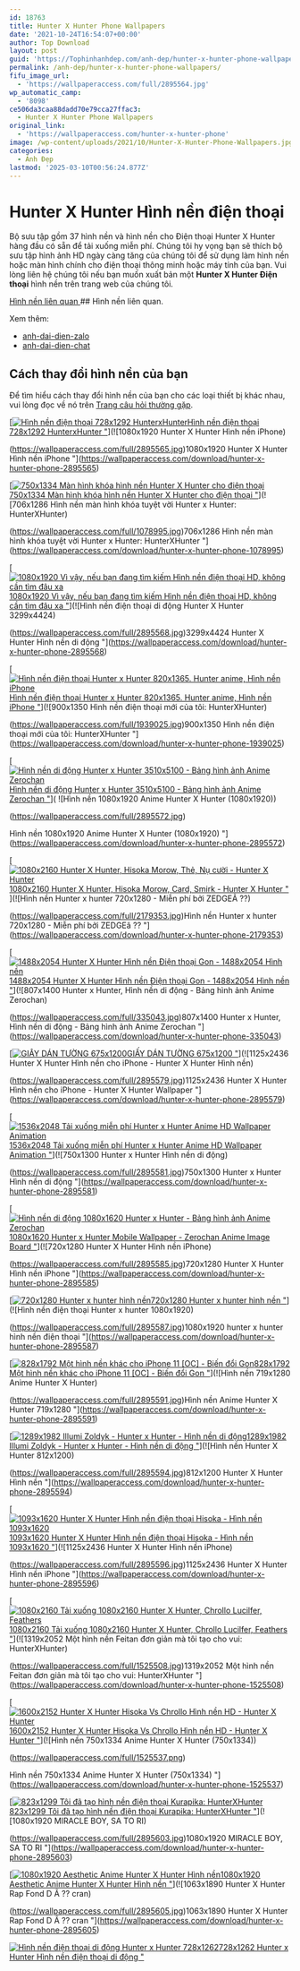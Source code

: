 ```yaml
---
id: 18763
title: Hunter X Hunter Phone Wallpapers
date: '2021-10-24T16:54:07+00:00'
author: Top Download
layout: post
guid: 'https://Tophinhanhdep.com/anh-dep/hunter-x-hunter-phone-wallpapers/'
permalink: /anh-dep/hunter-x-hunter-phone-wallpapers/
fifu_image_url:
  - 'https://wallpaperaccess.com/full/2895564.jpg'
wp_automatic_camp:
  - '8098'
ce506da3caa88dadd70e79cca27ffac3:
  - Hunter X Hunter Phone Wallpapers
original_link:
  - 'https://wallpaperaccess.com/hunter-x-hunter-phone'
image: /wp-content/uploads/2021/10/Hunter-X-Hunter-Phone-Wallpapers.jpg
categories:
  - Ảnh Đẹp
lastmod: '2025-03-10T00:56:24.877Z'
---
```

# Hunter X Hunter Hình nền điện thoại

Bộ sưu tập gồm 37 hình nền và hình nền cho Điện thoại Hunter X Hunter hàng đầu có sẵn để tải xuống miễn phí. Chúng tôi hy vọng bạn sẽ thích bộ sưu tập hình ảnh HD ngày càng tăng của chúng tôi để sử dụng làm hình nền hoặc màn hình chính cho điện thoại thông minh hoặc máy tính của bạn. Vui lòng liên hệ chúng tôi nếu bạn muốn xuất bản một **Hunter X Hunter Điện thoại** hình nền trên trang web của chúng tôi.

[Hình nền liên quan ](#related) ## Hình nền liên quan.

   
 Xem thêm:

   
- [anh-dai-dien-zalo](https://tophinhanhdep.com/anh-avatar/anh-dai-dien-zalo/)
- [anh-dai-dien-chat](https://tophinhanhdep.com/anh-avatar/anh-dai-dien-chat/)

## Cách thay đổi hình nền của bạn

Để tìm hiểu cách thay đổi hình nền của bạn cho các loại thiết bị khác nhau, vui lòng đọc về nó trên [Trang câu hỏi thường gặp](https://tophinhanhdep.com/faq/).

  
[[![Hình nền điện thoại 728x1292 HunterxHunter](https://wallpaperaccess.com/full/2895564.jpg)Hình nền điện thoại 728x1292 HunterxHunter "](https://wallpaperaccess.com/download/hunter-x-hunter-phone-2895564)](![1080x1920 Hunter X Hunter Hình nền iPhone)

(https://wallpaperaccess.com/full/2895565.jpg)1080x1920 Hunter X Hunter Hình nền iPhone "](https://wallpaperaccess.com/download/hunter-x-hunter-phone-2895565)

[[![750x1334 Màn hình khóa hình nền Hunter X Hunter cho điện thoại](https://wallpaperaccess.com/full/2141834.jpg)750x1334 Màn hình khóa hình nền Hunter X Hunter cho điện thoại "](https://wallpaperaccess.com/download/hunter-x-hunter-phone-2141834)](![706x1286 Hình nền màn hình khóa tuyệt vời Hunter x Hunter: HunterXHunter)

(https://wallpaperaccess.com/full/1078995.jpg)706x1286 Hình nền màn hình khóa tuyệt vời Hunter x Hunter: HunterXHunter "](https://wallpaperaccess.com/download/hunter-x-hunter-phone-1078995)

[[![1080x1920 Vì vậy, nếu bạn đang tìm kiếm Hình nền điện thoại HD, không cần tìm đâu xa](https://wallpaperaccess.com/full/2895567.jpg)1080x1920 Vì vậy, nếu bạn đang tìm kiếm Hình nền điện thoại HD, không cần tìm đâu xa "](https://wallpaperaccess.com/download/hunter-x-hunter-phone-2895567)](![Hình nền điện thoại di động Hunter X Hunter 3299x4424)

(https://wallpaperaccess.com/full/2895568.jpg)3299x4424 Hunter X Hunter Hình nền di động "](https://wallpaperaccess.com/download/hunter-x-hunter-phone-2895568)

[[![Hình nền điện thoại Hunter x Hunter 820x1365.  Hunter anime, Hình nền iPhone](https://wallpaperaccess.com/full/1078992.png)Hình nền điện thoại Hunter x Hunter 820x1365. Hunter anime, Hình nền iPhone "](https://wallpaperaccess.com/download/hunter-x-hunter-phone-1078992)](![900x1350 Hình nền điện thoại mới của tôi: HunterXHunter)

(https://wallpaperaccess.com/full/1939025.jpg)900x1350 Hình nền điện thoại mới của tôi: HunterXHunter "](https://wallpaperaccess.com/download/hunter-x-hunter-phone-1939025)

[[![Hình nền di động Hunter x Hunter 3510x5100 - Bảng hình ảnh Anime Zerochan](https://wallpaperaccess.com/full/1525355.jpg)Hình nền di động Hunter x Hunter 3510x5100 - Bảng hình ảnh Anime Zerochan "](https://wallpaperaccess.com/download/hunter-x-hunter-phone-1525355)]( ![Hình nền 1080x1920 Anime Hunter X Hunter (1080x1920))

(https://wallpaperaccess.com/full/2895572.jpg)

Hình nền 1080x1920 Anime Hunter X Hunter (1080x1920) "](https://wallpaperaccess.com/download/hunter-x-hunter-phone-2895572)

[[![1080x2160 Hunter X Hunter, Hisoka Morow, Thẻ, Nụ cười - Hunter X Hunter](https://wallpaperaccess.com/full/2533629.jpg)1080x2160 Hunter X Hunter, Hisoka Morow, Card, Smirk - Hunter X Hunter " ](https://wallpaperaccess.com/download/hunter-x-hunter-phone-2533629)](![Hình nền Hunter x hunter 720x1280 - Miễn phí bởi ZEDGEÃ ??)

(https://wallpaperaccess.com/full/2179353.jpg)Hình nền Hunter x hunter 720x1280 - Miễn phí bởi ZEDGEâ ?? "](https://wallpaperaccess.com/download/hunter-x-hunter-phone-2179353)

[[![1488x2054 Hunter X Hunter Hình nền Điện thoại Gon - 1488x2054 Hình nền](https://wallpaperaccess.com/full/2895575.jpg)1488x2054 Hunter X Hunter Hình nền Điện thoại Gon - 1488x2054 Hình nền "](https://wallpaperaccess.com/download/hunter-x-hunter-phone-2895575)](![807x1400 Hunter x Hunter, Hình nền di động - Bảng hình ảnh Anime Zerochan)

(https://wallpaperaccess.com/full/335043.jpg)807x1400 Hunter x Hunter, Hình nền di động - Bảng hình ảnh Anime Zerochan "](https://wallpaperaccess.com/download/hunter-x-hunter-phone-335043)

[[![GIẤY DÁN TƯỜNG 675x1200](https://wallpaperaccess.com/full/1525534.jpg)GIẤY DÁN TƯỜNG 675x1200 "](https://wallpaperaccess.com/download/hunter-x-hunter-phone-1525534)](![1125x2436 Hunter X Hunter Hình nền cho iPhone - Hunter X Hunter Hình nền)

(https://wallpaperaccess.com/full/2895579.jpg)1125x2436 Hunter X Hunter Hình nền cho iPhone - Hunter X Hunter Wallpaper "](https://wallpaperaccess.com/download/hunter-x-hunter-phone-2895579)

[[![1536x2048 Tải xuống miễn phí Hunter x Hunter Anime HD Wallpaper Animation](https://wallpaperaccess.com/full/2895580.jpg)1536x2048 Tải xuống miễn phí Hunter x Hunter Anime HD Wallpaper Animation "](https://wallpaperaccess.com/download/hunter-x-hunter-phone-2895580)](![750x1300 Hunter x Hunter Hình nền di động)

(https://wallpaperaccess.com/full/2895581.jpg)750x1300 Hunter x Hunter Hình nền di động "](https://wallpaperaccess.com/download/hunter-x-hunter-phone-2895581)

[[![Hình nền di động 1080x1620 Hunter x Hunter - Bảng hình ảnh Anime Zerochan](https://wallpaperaccess.com/full/2895584.jpg)1080x1620 Hunter x Hunter Mobile Wallpaper - Zerochan Anime Image Board "](https://wallpaperaccess.com/download/hunter-x-hunter-phone-2895584)](![720x1280 Hunter X Hunter Hình nền iPhone)

(https://wallpaperaccess.com/full/2895585.jpg)720x1280 Hunter X Hunter Hình nền iPhone "](https://wallpaperaccess.com/download/hunter-x-hunter-phone-2895585)

[[![720x1280 Hunter x hunter hình nền](https://wallpaperaccess.com/full/2895586.jpg)720x1280 Hunter x hunter hình nền "](https://wallpaperaccess.com/download/hunter-x-hunter-phone-2895586)](![Hình nền điện thoại Hunter x hunter 1080x1920)

(https://wallpaperaccess.com/full/2895587.jpg)1080x1920 hunter x hunter hình nền điện thoại "](https://wallpaperaccess.com/download/hunter-x-hunter-phone-2895587)

[[![828x1792 Một hình nền khác cho iPhone 11 [OC] - Biến đổi Gon](https://wallpaperaccess.com/full/2141844.jpg)828x1792 Một hình nền khác cho iPhone 11 \[OC\] - Biến đổi Gon "](https://wallpaperaccess.com/download/hunter-x-hunter-phone-2141844)](![Hình nền 719x1280 Anime Hunter X Hunter)

(https://wallpaperaccess.com/full/2895591.jpg)Hình nền Anime Hunter X Hunter 719x1280 "](https://wallpaperaccess.com/download/hunter-x-hunter-phone-2895591)

[[![1289x1982 Illumi Zoldyk - Hunter x Hunter - Hình nền di động](https://wallpaperaccess.com/full/2895593.jpg)1289x1982 Illumi Zoldyk - Hunter x Hunter - Hình nền di động "](https://wallpaperaccess.com/download/hunter-x-hunter-phone-2895593)](![Hình nền Hunter X Hunter 812x1200)

(https://wallpaperaccess.com/full/2895594.jpg)812x1200 Hunter X Hunter Hình nền "](https://wallpaperaccess.com/download/hunter-x-hunter-phone-2895594)

[[![1093x1620 Hunter X Hunter Hình nền điện thoại Hisoka - Hình nền 1093x1620](https://wallpaperaccess.com/full/2895595.jpg)1093x1620 Hunter X Hunter Hình nền điện thoại Hisoka - Hình nền 1093x1620 "](https://wallpaperaccess.com/download/hunter-x-hunter-phone-2895595)](![1125x2436 Hunter X Hunter Hình nền iPhone)

(https://wallpaperaccess.com/full/2895596.jpg)1125x2436 Hunter X Hunter Hình nền iPhone "](https://wallpaperaccess.com/download/hunter-x-hunter-phone-2895596)

[[![1080x2160 Tải xuống 1080x2160 Hunter X Hunter, Chrollo Lucilfer, Feathers](https://wallpaperaccess.com/full/2093849.png)1080x2160 Tải xuống 1080x2160 Hunter X Hunter, Chrollo Lucilfer, Feathers "](https://wallpaperaccess.com/download/hunter-x-hunter-phone-2093849)](![1319x2052 Một hình nền Feitan đơn giản mà tôi tạo cho vui: HunterXHunter)

(https://wallpaperaccess.com/full/1525508.jpg)1319x2052 Một hình nền Feitan đơn giản mà tôi tạo cho vui: HunterXHunter "](https://wallpaperaccess.com/download/hunter-x-hunter-phone-1525508)

[[![1600x2152 Hunter X Hunter Hisoka Vs Chrollo Hình nền HD - Hunter X Hunter](https://wallpaperaccess.com/full/2895599.jpg)1600x2152 Hunter X Hunter Hisoka Vs Chrollo Hình nền HD - Hunter X Hunter "](https://wallpaperaccess.com/download/hunter-x-hunter-phone-2895599)](![Hình nền 750x1334 Anime Hunter X Hunter (750x1334))

(https://wallpaperaccess.com/full/1525537.png)

Hình nền 750x1334 Anime Hunter X Hunter (750x1334) "](https://wallpaperaccess.com/download/hunter-x-hunter-phone-1525537)

[[![823x1299 Tôi đã tạo hình nền điện thoại Kurapika: HunterXHunter](https://wallpaperaccess.com/full/2895602.jpg)823x1299 Tôi đã tạo hình nền điện thoại Kurapika: HunterXHunter "](https://wallpaperaccess.com/download/hunter-x-hunter-phone-2895602)](![1080x1920 MIRACLE BOY, SA TO RI)

(https://wallpaperaccess.com/full/2895603.jpg)1080x1920 MIRACLE BOY, SA TO RI "](https://wallpaperaccess.com/download/hunter-x-hunter-phone-2895603)

[[![1080x1920 Aesthetic Anime Hunter X Hunter Hình nền](https://wallpaperaccess.com/full/2895604.jpg)1080x1920 Aesthetic Anime Hunter X Hunter Hình nền "](https://wallpaperaccess.com/download/hunter-x-hunter-phone-2895604)](![1063x1890 Hunter X Hunter Rap Fond D Ã ?? cran)

(https://wallpaperaccess.com/full/2895605.jpg)1063x1890 Hunter X Hunter Rap Fond D Ã ?? cran "](https://wallpaperaccess.com/download/hunter-x-hunter-phone-2895605)

[![Hình nền điện thoại di động Hunter x Hunter 728x1262](https://wallpaperaccess.com/full/2895630.jpg)728x1262 Hunter x Hunter Hình nền điện thoại di động "](https://wallpaperaccess.com/download/hunter-x-hunter-phone-2895630)

